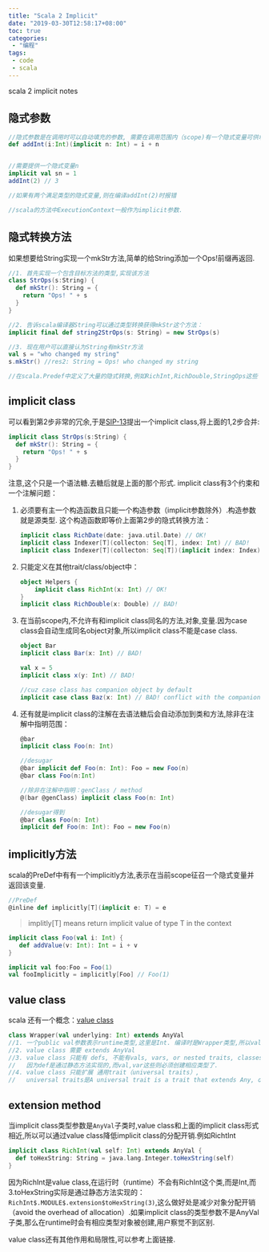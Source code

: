 ```yaml
---
title: "Scala 2 Implicit"
date: "2019-03-30T12:58:17+08:00"
toc: true
categories:
 - "编程"
tags:
 - code
 - scala
---
```

 
scala 2 implicit notes

<!--more-->

## 隐式参数
```scala
//隐式参数是在调用时可以自动填充的参数, 需要在调用范围内（scope)有一个隐式变量可供填充.
def addInt(i:Int)(implicit n: Int) = i + n


//需要提供一个隐式变量n
implicit val sn = 1
addInt(2) // 3

//如果有两个满足类型的隐式变量,则在编译addInt(2)时报错

//scala的方法中ExecutionContext一般作为implicit参数.
```

## 隐式转换方法
如果想要给String实现一个mkStr方法,简单的给String添加一个Ops!前缀再返回.

```scala
//1. 首先实现一个包含目标方法的类型,实现该方法
class StrOps(s:String) {
  def mkStr(): String = {
    return "Ops! " + s
  }
}

//2. 告诉scala编译器String可以通过类型转换获得mkStr这个方法：
implicit final def string2StrOps(s: String) = new StrOps(s)

//3. 现在用户可以直接认为String有mkStr方法
val s = "who changed my string"
s.mkStr() //res2: String = Ops! who changed my string

//在scala.Predef中定义了大量的隐式转换,例如RichInt,RichDouble,StringOps这些
```

## implicit class
可以看到第2步非常的冗余,于是[SIP-13](https://link.zhihu.com/?target=https%3A//docs.scala-lang.org/sips/implicit-classes.html)提出一个implicit class,将上面的1,2步合并:
```scala
implicit class StrOps(s:String) {
  def mkStr(): String = {
    return "Ops! " + s
  }
}
```
注意,这个只是一个语法糖.去糖后就是上面的那个形式. implicit class有3个约束和一个注解问题：

1. 必须要有主一个构造函数且只能一个构造参数（implicit参数除外）.构造参数就是源类型. 这个构造函数即等价上面第2步的隐式转换方法：
    ```scala
    implicit class RichDate(date: java.util.Date) // OK!
    implicit class Indexer[T](collecton: Seq[T], index: Int) // BAD!
    implicit class Indexer[T](collecton: Seq[T])(implicit index: Index) // OK!
    ```
2. 只能定义在其他trait/class/object中：
    ```scala
    object Helpers {
        implicit class RichInt(x: Int) // OK!
    }
    implicit class RichDouble(x: Double) // BAD!
    ```

3. 在当前scope内,不允许有和implicit class同名的方法,对象,变量.因为case class会自动生成同名object对象,所以implicit class不能是case class.
    ```scala
    object Bar
    implicit class Bar(x: Int) // BAD!

    val x = 5
    implicit class x(y: Int) // BAD!

    //cuz case class has companion object by default 
    implicit case class Baz(x: Int) // BAD! conflict with the companion object
    ```

4. 还有就是implicit class的注解在去语法糖后会自动添加到类和方法,除非在注解中指明范围：
    ```scala
    @bar
    implicit class Foo(n: Int)

    //desugar
    @bar implicit def Foo(n: Int): Foo = new Foo(n)
    @bar class Foo(n:Int)

    //除非在注解中指明：genClass / method
    @(bar @genClass) implicit class Foo(n: Int)

    //desugar得到
    @bar class Foo(n: Int)
    implicit def Foo(n: Int): Foo = new Foo(n)
    ```


## implicitly方法

scala的PreDef中有有一个implicitly方法,表示在当前scope征召一个隐式变量并返回该变量.
```scala
//PreDef
@inline def implicitly[T](implicit e: T) = e
```
> implitly[T] means return implicit value of type T in the context
```scala
implicit class Foo(val i: Int) {
   def addValue(v: Int): Int = i + v
} 

implicit val foo:Foo = Foo(1)
val fooImplicitly = implicitly[Foo] // Foo(1)

```

## value class

scala 还有一个概念：[value class](https://link.zhihu.com/?target=https%3A//docs.scala-lang.org/overviews/core/value-classes.html)
```scala
class Wrapper(val underlying: Int) extends AnyVal
//1. 一个public val参数表示runtime类型,这里是Int. 编译时是Wrapper类型,所以value class目的是降低分配开销.
//2. value class 需要 extends AnyVal
//3. value class 只能有 defs, 不能有vals, vars, or nested traits, classes or objects,
//   因为def是通过静态方法实现的,而val,var这些则必须创建相应类型了.
//4. value class 只能扩展 通用trait（universal traits）,
//   universal traits是A universal trait is a trait that extends Any, only has defs as members, and does no initialization.
```

## extension method

当implicit class类型参数是`AnyVal`子类时,value class和上面的implicit class形式相近,所以可以通过value class降低implicit class的分配开销.例如RichtInt
```scala
implicit class RichInt(val self: Int) extends AnyVal {
  def toHexString: String = java.lang.Integer.toHexString(self)
}
```
因为RichInt是value class,在运行时（runtime）不会有RichInt这个类,而是Int,而3.toHexString实际是通过静态方法实现的： `RichInt$.MODULE$.extension$toHexString(3)`,这么做好处是减少对象分配开销（avoid the overhead of allocation）.如果implicit class的类型参数不是AnyVal子类,那么在runtime时会有相应类型对象被创建,用户察觉不到区别.

value class还有其他作用和局限性,可以参考上面链接.